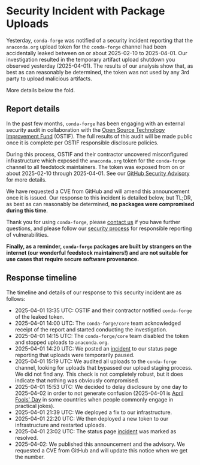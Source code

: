 # Security Incident with Package Uploads

Yesterday, ``conda-forge`` was notified of a security incident reporting that the ``anaconda.org`` upload token
for the ``conda-forge`` channel had been accidentally leaked between on or about 2025-02-10 to 2025-04-01. Our
investigation resulted in the temporary artifact upload shutdown you observed yesterday (2025-04-01). The results
of our analysis show that, as best as can reasonably be determined, the token was not used by any 3rd party to
upload malicious artifacts.

More details below the fold.

<!-- truncate -->

## Report details

In the past few months, ``conda-forge`` has been engaging with an external security audit in collaboration with
the [Open Source Technology Improvement Fund](https://ostif.org/) (OSTIF). The full results of this audit will be
made public once it is complete per OSTIF responsible disclosure policies.

During this process, OSTIF and their contractor uncovered misconfigured infrastructure which exposed the ``anaconda.org``
token for the ``conda-forge`` channel to all feedstock maintainers. The token was exposed from on or about 2025-02-10 through
2025-04-01. See our [GitHub Security Advisory](https://github.com/conda-forge/infrastructure/security/advisories/GHSA-m4h2-49xf-vq72)
for more details.

We have requested a CVE from GitHub and will amend this announcement once it is issued. Our response to this
incident is detailed below, but TL;DR, as best as can reasonably be determined, **no packages were compromised
during this time**.

Thank you for using ``conda-forge``, please [contact us](https://conda-forge.org/community/getting-in-touch/) if you
have further questions, and please follow our [security process](https://github.com/conda-forge/conda-forge.github.io/blob/main/SECURITY.md)
for responsible reporting of vulnerabilities.

**Finally, as a reminder, ``conda-forge`` packages are built by strangers on the internet (our wonderful feedstock
maintainers!) and are not suitable for use cases that require secure software provenance.**

## Response timeline

The timeline and details of our response to this security incident are as follows:

- 2025-04-01 13:35 UTC: OSTIF and their contractor notified ``conda-forge`` of the leaked token.
- 2025-04-01 14:00 UTC: The ``conda-forge/core`` team acknowledged receipt of the report and
  started conducting the investigation.
- 2025-04-01 14:15 UTC: The ``conda-forge/core`` team disabled the token and stopped uploads to ``anaconda.org``.
- 2025-04-01 14:20 UTC: We posted an [incident](https://github.com/conda-forge/status/issues/194)
  to our status page reporting that uploads were temporarily paused.
- 2025-04-01 15:19 UTC: We audited all uploads to the ``conda-forge`` channel, looking for uploads that
  bypassed our upload staging process. We did not find any. This check is not completely robust, but it
  does indicate that nothing was obviously compromised.
- 2025-04-01 15:53 UTC: We decided to delay disclosure by one day to 2025-04-02 in order to not generate
  confusion (2025-04-01 is [April Fools' Day](https://en.wikipedia.org/wiki/April_Fools%27_Day) in some countries
  when people commonly engage in practical jokes).
- 2025-04-01 21:39 UTC: We deployed a fix to our infrastructure.
- 2025-04-01 22:20 UTC: We then deployed a new token to our infrastructure and restarted uploads.
- 2025-04-01 23:02 UTC: The status page [incident](https://github.com/conda-forge/status/issues/194) was marked as resolved.
- 2025-04-02: We published this announcement and the advisory. We requested a CVE from GitHub and will update this
  notice when we get the number.
